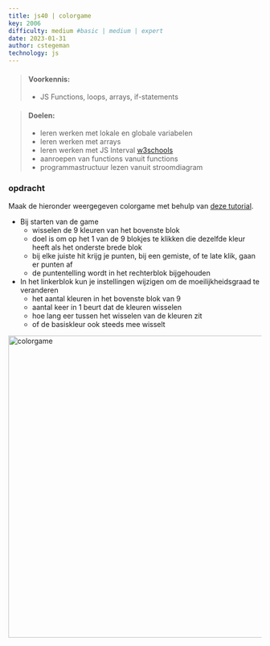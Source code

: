 ```yaml
---
title: js40 | colorgame
key: 2006
difficulty: medium #basic | medium | expert
date: 2023-01-31
author: cstegeman
technology: js
---
```





> #### Voorkennis:  
> * JS Functions, loops, arrays, if-statements

> #### Doelen:  
> * leren werken met lokale en globale variabelen
> * leren werken met arrays 
> * leren werken met JS Interval [w3schools](https://www.w3schools.com/jsref/met_win_setinterval.asp)
> * aanroepen van functions vanuit functions 
> * programmastructuur lezen vanuit stroomdiagram

### opdracht
Maak de hieronder weergegeven colorgame met behulp van [deze tutorial](https://std.stegion.nl/codebase/js40_colorgame/game1_0.html).<br>

* Bij starten van de game
    * wisselen de 9 kleuren van het bovenste blok
    * doel is om op het 1 van de 9 blokjes te klikken die dezelfde kleur heeft als het onderste brede blok
    * bij elke juiste hit krijg je punten, bij een gemiste, of te late klik, gaan er punten af 
    * de puntentelling wordt in het rechterblok bijgehouden
* In het linkerblok kun je instellingen wijzigen om de moeilijkheidsgraad te veranderen
    * het aantal kleuren in het bovenste blok van 9
    * aantal keer in 1 beurt dat de kleuren wisselen
    * hoe lang eer tussen het wisselen van de kleuren zit
    * of de basiskleur ook steeds mee wisselt

<img src="{{ '/_assets/frontend/colorgame.png' | url }}" alt="colorgame" style="width:600px">


